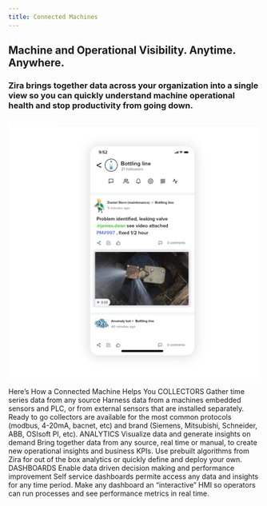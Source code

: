 ```yaml
---
title: Connected Machines
---
```


<div class="uk-section">
  <div class="uk-container">
    <article class="uk-article">
      <div class="uk-container uk-container-medium">
        <div class="uk-child-width-1-2@m uk-grid-match uk-text-left uk-margin-medium-center uk-grid" data-uk-grid="" style="vertical-align: middle;">
          <div class="uk-first-column">
            <div class="uk-text-left">
              <h1>
                Machine and Operational Visibility. Anytime. Anywhere.
              </h1>
              <h3 class="uk-text-lead">
                Zira brings together data across your organization into a single view so you can quickly understand machine operational health and stop productivity from going down.
              </h3>
              <a style="color:white" class="uk-button uk-button-primary uk-button-large uk-margin-medium-top" href="https://zira.us/contact">Connect now</a>
            </div>
          </div>
          <div class="uk-text-center">
            <img src="/uploads/phone_for_product.png">
      </div>
    </div>
</div>
      
Here’s How a Connected Machine Helps You
COLLECTORS
Gather time series data from any source
Harness data from a machines embedded sensors and PLC, or from external sensors that are installed separately. Ready to go collectors are available for the most common protocols (modbus, 4-20mA, bacnet, etc) and brand (Siemens, Mitsubishi, Schneider, ABB, OSIsoft PI, etc).
ANALYTICS
Visualize data and generate insights on demand
Bring together data from any source, real time or manual, to create new operational insights and business KPIs. Use prebuilt algorithms from Zira for out of the box analytics or quickly define and deploy your own.
DASHBOARDS
Enable data driven decision making and performance improvement
Self service dashboards permite access any data and insights for any time period. Make any dashboard an “interactive” HMI so operators can run processes and see performance metrics in real time.
